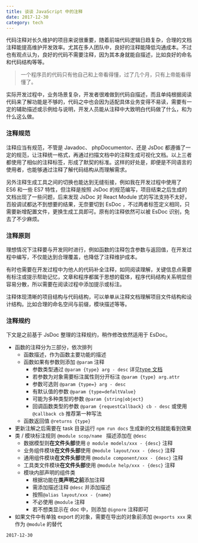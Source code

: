 ```yaml
---
title: 谈谈 JavaScript 中的注释
date: 2017-12-30
category: tech
---
```





代码注释对长久维护的项目来说很重要，随着前端代码逻辑日趋复杂，合理的文档注释能提高维护开发效率。尤其在多人团队中，良好的注释能降低沟通成本。不过也有观点认为，良好的代码不需要注释，因为其本身就能自描述，比如良好的命名和代码结构等等。

> 一个程序员的代码只有他自己和上帝看得懂，过了几个月，只有上帝能看得懂了。

实际开发过程中，业务场景复杂，开发者很难做到代码自描述，而且单纯根据阅读代码来了解功能是不够的，代码之中也会因为适配具体业务变得不易读，需要有一定的辅助描述或示例给与说明，开发人员能从注释中大致明白代码做了什么，和为什么这么做。



### 注释规范

注释应当有规范，不管是 Javadoc、 phpDocumentor、还是 JsDoc 都遵循了一定的规范，让注释统一格式，再通过扫描文档中的注释生成可视化文档。以上三者都使用了相似的注释标签，形成了默契的标准。这样的好处是，即便是不同语言的使用者，也能够通过注释了解代码结构从而理解需求。

另外注释生成工具之间的切换也能达到无缝衔接，例如我在开发过程中使用了 ES6 和一些 ES7 特性，但注释是按照 JsDoc 的规范编写，项目结束之后生成的文档出现了一些问题，后来发现 JsDoc 对 React Module 式的写法支持不太好，百般调试都达不到想要的结果，无奈要切到 EsDoc ，不过两者标签定义相同，只需要新增配置文件，更换生成工具即可。原有的注释依然可以被 EsDoc 识别，免去了不少麻烦。



### 注释原则

理想情况下注释要与开发同时进行，例如函数的注释包含参数与返回值，在开发过程中编写，不仅能达到合理覆盖，也降低了注释维护成本。

有时也需要在开发过程中为他人的代码补全注释，如同阅读理解，关键信息点需要有标注或提示帮助记忆，文章和程序都属于思想的载体，程序代码结构关系明显但容易分散，所以需要在阅读过程中添加提示或标注。

注释体现清晰的项目结构与代码结构，可以单单从注释文档理解项目文件结构和设计结构。比如合理的命名空间与前缀，模块描述等等。





### 注释规约

下文是之前基于 JsDoc 整理的注释规约，稍作修改依然适用于 EsDoc。

* 函数的注释分为三部分，依次排列
  * 函数描述，作为函数主要功能的描述
  * 函数如果有参数则添加 `@param` 注释
    * 参数类型通过 `@param {type} arg - desc`  详见[type 文档](http://www.css88.com/doc/jsdoc/tags-type.html)
    * 若参数为对象需要标注属性则分开标注  `@param {type} arg.attr`
    * 参数可选则 `@param {type=} arg - desc`
    * 有默认值的参数  `@param {type=defaltValue}`
    * 可能为多种类型的参数 `@param {string|object}`
    * 回调函数类型的参数 `@param {requestCallback} cb - desc` 或使用 `@callback cb` 推荐第一种写法
  * 函数返回值 `@returns {type}`
* 更新注解之后需要在 task 目录运行 `npm run docs` 生成新的文档就能看到效果
* 类 / 模块标注规则 `@module scop/name ` 描述添加在 `@desc`
  * 数据模型则**在文件头部**使用 `@ module models/xxx - {desc}` 注释
  * 业务组件模块**在文件头部**使用 `@module layout/xxx - {desc}` 注释
  * 通用组件模块**在文件头部**使用 `@module component/xxx - {desc}` 注释
  * 工具类文件模块**在文件头部**使用 `@module help/xxx - {desc}` 注释
  * 模块内部声明的组件类
    * 根据功能在**类声明之前**添加注释
    * 需添加描述注释 `@desc` 并添加描述
    * 按照`@alias layout/xxx - {name}`
    * 不必使用 `@module` 注释
    * 若不想类显示在 doc 中，则添加 `@ignore` 注释即可
* 如果文件中有单独 export 的对象，需要在导出的对象前添加 `@exports xxx`  来作为 `@module` 的替代




`2017-12-30`